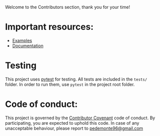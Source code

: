 Welcome to the Contributors section, thank you for your time!


# Important resources:

* [Examples](examples/)
* [Documentation](documentation/)


# Testing

This project uses [pytest](https://docs.pytest.org/en/stable/getting-started.html) for testing. 
All tests are included in the `tests/` folder. In order to run them, use ```pytest``` in the project root folder.


# Code of conduct:

This project is governed by the [Contributor Covenant](CODE_OF_CONDUCT.md) code of conduct. By participating, you are expected to uphold this code. In case of any unacceptable behaviour, please report to pedemonte96@gmail.com
